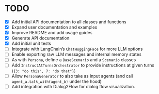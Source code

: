 # TODO

- [x] Add initial API documentation to all classes and functions
- [x] Expand user documentation and examples
- [x] Improve README and add usage guides
- [x] Generate API documentation
- [x] Add initial unit tests
- [ ] Integrate with LangChain’s `ChatHuggingFace` for more LLM options
- [ ] Enable exporting raw LLM messages and internal memory states
- [ ] As with `Persona`, define a `BaseScenario` and a `Scenario` classes
- [ ] Add `InstructAtTurnsOrchestrator` to provide instructions at given turns (`{3: "do this", 7: "do that"}`)
- [ ] Allow `PersonaGenerator` to also take as input agents (and call `agent_a.talk_with(agent_b)` under the hood)
- [ ] Add integration with Dialog2Flow for dialog flow visualization.
